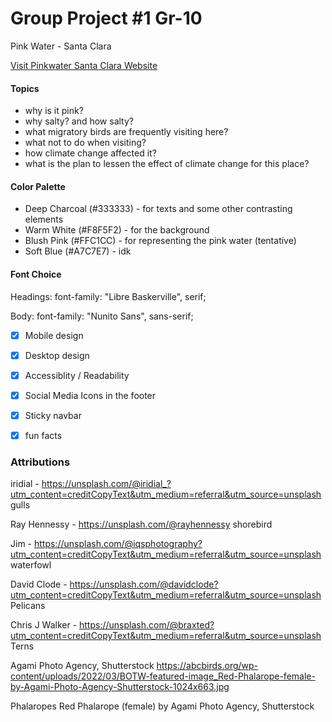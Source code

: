 # Group Project #1 Gr-10

Pink Water - Santa Clara

[Visit Pinkwater Santa Clara Website](https://pinkwater-santaclara.netlify.app/)


#### Topics
- why is it pink?
- why salty? and how salty?
- what migratory birds are frequently visiting here?
- what not to do when visiting?
- how climate change affected it?
- what is the plan to lessen the effect of climate change for this place?

#### Color Palette
* Deep Charcoal (#333333) - for texts and some other contrasting elements
* Warm White (#F8F5F2) - for the background
* Blush Pink (#FFC1CC) - for representing the pink water (tentative)
* Soft Blue (#A7C7E7) - idk

#### Font Choice

  Headings: 
  font-family: "Libre Baskerville", serif; 

  Body: 
  font-family: "Nunito Sans", sans-serif;

- [x] Mobile design
- [x] Desktop design
- [x] Accessiblity / Readability
- [x] Social Media Icons in the footer
- [x] Sticky navbar
- [x] fun facts


### Attributions

iridial - https://unsplash.com/@iridial_?utm_content=creditCopyText&utm_medium=referral&utm_source=unsplash
gulls

Ray Hennessy - https://unsplash.com/@rayhennessy
shorebird

Jim - https://unsplash.com/@iqsphotography?utm_content=creditCopyText&utm_medium=referral&utm_source=unsplash
waterfowl

David Clode - https://unsplash.com/@davidclode?utm_content=creditCopyText&utm_medium=referral&utm_source=unsplash
Pelicans

Chris J Walker - https://unsplash.com/@braxted?utm_content=creditCopyText&utm_medium=referral&utm_source=unsplash
Terns

Agami Photo Agency, Shutterstock 
https://abcbirds.org/wp-content/uploads/2022/03/BOTW-featured-image_Red-Phalarope-female-by-Agami-Photo-Agency-Shutterstock-1024x663.jpg

Phalaropes
Red Phalarope (female) by Agami Photo Agency, Shutterstock
